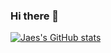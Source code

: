 ### Hi there 👋
[![Jaes's GitHub stats](https://github-readme-stats.vercel.app/api?username=Jaeseed)](https://github.com/anuraghazra/github-readme-stats)
<!--
**Jaeseed/Jaeseed** is a ✨ _special_ ✨ repository because its `README.md` (this file) appears on your GitHub profile.

Here are some ideas to get you started:

- 🔭 I’m currently working on ...
- 🌱 I’m currently learning ...
- 👯 I’m looking to collaborate on ...
- 🤔 I’m looking for help with ...
- 💬 Ask me about ...
- 📫 How to reach me: ...
- 😄 Pronouns: ...
- ⚡ Fun fact: ...
-->
